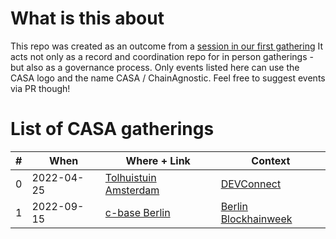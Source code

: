 # What is this about

This repo was created as an outcome from a [session in our first gathering](https://github.com/ChainAgnostic/AMS-CASA-gathering/issues/15)
It acts not only as a record and coordination repo for in person gatherings - but also as a governance process. Only events listed here can use the CASA logo and the name CASA / ChainAgnostic. Feel free to suggest events via PR though!

# List of CASA gatherings

| # | When       | Where + Link          | Context    |
| - | ---------- | --------------------- | ---------- |
| 0 | 2022-04-25 | [Tolhuistuin Amsterdam](2022-04-25-AMS-DEVConnect) | [DEVConnect](https://devconnect.org) |
| 1 | 2022-09-15 | [c-base Berlin](2022-09-15-BLN-blockchainweek.berlin) | [Berlin Blockhainweek](https://blockchainweek.berlin) |
